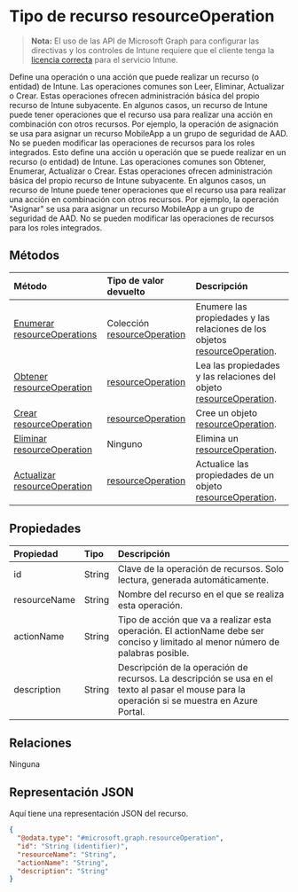 # <a name="resourceoperation-resource-type"></a>Tipo de recurso resourceOperation

> **Nota:** El uso de las API de Microsoft Graph para configurar las directivas y los controles de Intune requiere que el cliente tenga la [licencia correcta](https://go.microsoft.com/fwlink/?linkid=839381) para el servicio Intune.

Define una operación o una acción que puede realizar un recurso (o entidad) de Intune.  Las operaciones comunes son Leer, Eliminar, Actualizar o Crear.  Estas operaciones ofrecen administración básica del propio recurso de Intune subyacente.  En algunos casos, un recurso de Intune puede tener operaciones que el recurso usa para realizar una acción en combinación con otros recursos.  Por ejemplo, la operación de asignación se usa para asignar un recurso MobileApp a un grupo de seguridad de AAD.  No se pueden modificar las operaciones de recursos para los roles integrados. Esto define una acción u operación que se puede realizar en un recurso (o entidad) de Intune.  Las operaciones comunes son Obtener, Enumerar, Actualizar o Crear.  Estas operaciones ofrecen administración básica del propio recurso de Intune subyacente.  En algunos casos, un recurso de Intune puede tener operaciones que el recurso usa para realizar una acción en combinación con otros recursos.  Por ejemplo, la operación "Asignar" se usa para asignar un recurso MobileApp a un grupo de seguridad de AAD.  No se pueden modificar las operaciones de recursos para los roles integrados.
## <a name="methods"></a>Métodos
|Método|Tipo de valor devuelto|Descripción|
|:---|:---|:---|
|[Enumerar resourceOperations](../api/intune_rbac_resourceoperation_list.md)|Colección [resourceOperation](../resources/intune_rbac_resourceoperation.md)|Enumere las propiedades y las relaciones de los objetos [resourceOperation](../resources/intune_rbac_resourceoperation.md).|
|[Obtener resourceOperation](../api/intune_rbac_resourceoperation_get.md)|[resourceOperation](../resources/intune_rbac_resourceoperation.md)|Lea las propiedades y las relaciones del objeto [resourceOperation](../resources/intune_rbac_resourceoperation.md).|
|[Crear resourceOperation](../api/intune_rbac_resourceoperation_create.md)|[resourceOperation](../resources/intune_rbac_resourceoperation.md)|Cree un objeto [resourceOperation](../resources/intune_rbac_resourceoperation.md).|
|[Eliminar resourceOperation](../api/intune_rbac_resourceoperation_delete.md)|Ninguno|Elimina un [resourceOperation](../resources/intune_rbac_resourceoperation.md).|
|[Actualizar resourceOperation](../api/intune_rbac_resourceoperation_update.md)|[resourceOperation](../resources/intune_rbac_resourceoperation.md)|Actualice las propiedades de un objeto [resourceOperation](../resources/intune_rbac_resourceoperation.md).|

## <a name="properties"></a>Propiedades
|Propiedad|Tipo|Descripción|
|:---|:---|:---|
|id|String|Clave de la operación de recursos. Solo lectura, generada automáticamente.|
|resourceName|String|Nombre del recurso en el que se realiza esta operación.|
|actionName|String|Tipo de acción que va a realizar esta operación. El actionName debe ser conciso y limitado al menor número de palabras posible.|
|description|String|Descripción de la operación de recursos. La descripción se usa en el texto al pasar el mouse para la operación si se muestra en Azure Portal.|

## <a name="relationships"></a>Relaciones
Ninguna
## <a name="json-representation"></a>Representación JSON
Aquí tiene una representación JSON del recurso.
<!--{
  "blockType": "resource",
  "baseType": "microsoft.graph.entity",
  "keyProperty": "id",
  "@odata.type": "microsoft.graph.resourceOperation"
}-->
``` json
{
  "@odata.type": "#microsoft.graph.resourceOperation",
  "id": "String (identifier)",
  "resourceName": "String",
  "actionName": "String",
  "description": "String"
}
```








